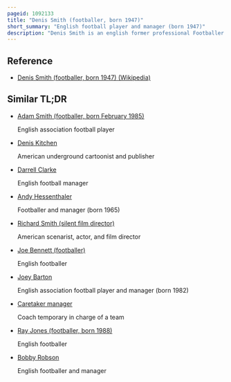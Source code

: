 ```yaml
---
pageid: 1092133
title: "Denis Smith (footballer, born 1947)"
short_summary: "English football player and manager (born 1947)"
description: "Denis Smith is an english former professional Footballer and Manager. He made 531 Appearances in all Competitions in 15 Seasons as a Player in the Football League, and as a Manager took Charge for 1,195 competitive Matches."
---
```


## Reference

- [Denis Smith (footballer, born 1947) (Wikipedia)](https://en.wikipedia.org/?curid=1092133)

## Similar TL;DR

- [Adam Smith (footballer, born February 1985)](/tldr/en/adam-smith-footballer-born-february-1985)

  English association football player

- [Denis Kitchen](/tldr/en/denis-kitchen)

  American underground cartoonist and publisher

- [Darrell Clarke](/tldr/en/darrell-clarke)

  English football manager

- [Andy Hessenthaler](/tldr/en/andy-hessenthaler)

  Footballer and manager (born 1965)

- [Richard Smith (silent film director)](/tldr/en/richard-smith-silent-film-director)

  American scenarist, actor, and film director

- [Joe Bennett (footballer)](/tldr/en/joe-bennett-footballer)

  English footballer

- [Joey Barton](/tldr/en/joey-barton)

  English association football player and manager (born 1982)

- [Caretaker manager](/tldr/en/caretaker-manager)

  Coach temporary in charge of a team

- [Ray Jones (footballer, born 1988)](/tldr/en/ray-jones-footballer-born-1988)

  English footballer

- [Bobby Robson](/tldr/en/bobby-robson)

  English footballer and manager
